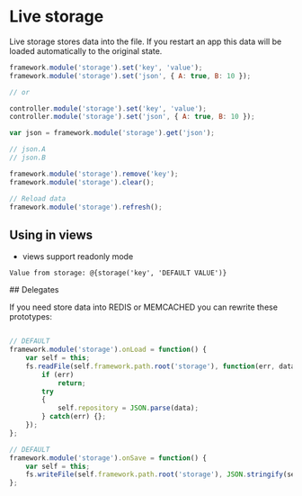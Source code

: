 # Live storage

Live storage stores data into the file. If you restart an app this data will be loaded automatically to the original state.

```js
framework.module('storage').set('key', 'value');
framework.module('storage').set('json', { A: true, B: 10 });

// or

controller.module('storage').set('key', 'value');
controller.module('storage').set('json', { A: true, B: 10 });

var json = framework.module('storage').get('json');

// json.A
// json.B

framework.module('storage').remove('key');
framework.module('storage').clear();

// Reload data
framework.module('storage').refresh();
```

## Using in views

- views support readonly mode

```
Value from storage: @{storage('key', 'DEFAULT VALUE')}
```

## Delegates

If you need store data into REDIS or MEMCACHED you can rewrite these prototypes:

```js

// DEFAULT
framework.module('storage').onLoad = function() {
	var self = this;
	fs.readFile(self.framework.path.root('storage'), function(err, data) {
		if (err)
			return;
		try
		{
			self.repository = JSON.parse(data);
		} catch(err) {};
	});	
};

// DEFAULT
framework.module('storage').onSave = function() {
	var self = this;
	fs.writeFile(self.framework.path.root('storage'), JSON.stringify(self.repository), utils.noop);
};

```